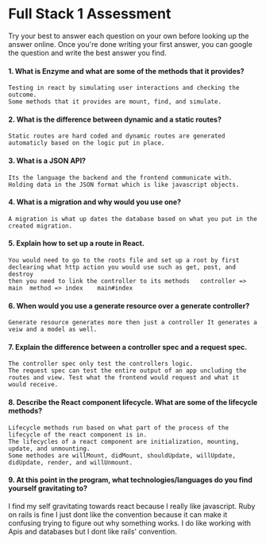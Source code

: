 # Full Stack 1 Assessment

Try your best to answer each question on your own before looking up the answer online. Once you're done writing your first answer, you can google the question and write the best answer you find.

#### 1. What is Enzyme and what are some of the methods that it provides?
    Testing in react by simulating user interactions and checking the outcome.
    Some methods that it provides are mount, find, and simulate.
#### 2. What is the difference between dynamic and a static routes?
    Static routes are hard coded and dynamic routes are generated automaticly based on the logic put in place.
#### 3. What is a JSON API?
    Its the language the backend and the frontend communicate with. Holding data in the JSON format which is like javascript objects.
#### 4. What is a migration and why would you use one?
    A migration is what up dates the database based on what you put in the created migration.
#### 5. Explain how to set up a route in React.
    You would need to go to the roots file and set up a root by first declearing what http action you would use such as get, post, and destroy
    then you need to link the controller to its methods   controller => main  method => index    main#index
#### 6. When would you use a generate resource over a generate controller?
    Generate resource generates more then just a controller It generates a veiw and a model as well.

#### 7. Explain the difference between a controller spec and a request spec.
    The controller spec only test the controllers logic.
    The request spec can test the entire output of an app uncluding the routes and view. Test what the frontend would request and what it would receive.
#### 8. Describe the React component lifecycle. What are some of the lifecycle methods?
    Lifecycle methods run based on what part of the process of the lifecycle of the react component is in.
    The lifecycles of a react component are initialization, mounting, update, and unmounting.
    Some methodes are willMount, didMount, shouldUpdate, willUpdate, didUpdate, render, and willUnmount.

#### 9. At this point in the program, what technologies/languages do you find yourself gravitating to?
I find my self gravitating towards react because I really like javascript.
Ruby on rails is fine I just dont like the convention because it can make it confusing trying to figure out why something works.
I do like working with Apis and databases but I dont like rails' convention.
